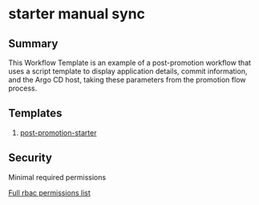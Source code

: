 # starter manual sync

## Summary

This Workflow Template is an example of a post-promotion workflow that uses a script template to display application details, commit information, and the Argo CD host, taking these parameters from the promotion flow process.
## Templates 

1. [post-promotion-starter](https://github.com/codefresh-io/argo-hub/blob/main/examples/post-promotion-starter/versions/0.0.1/docs/post-promotion-starter.md)

## Security

Minimal required permissions

[Full rbac permissions list](https://github.com/codefresh-io/argo-hub/blob/main/examples/post-promotion-starter/versions/0.0.1/rbac.yaml)
